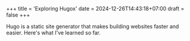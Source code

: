 +++
title = 'Exploring Hugox'
date = 2024-12-26T14:43:18+07:00
draft = false
+++

Hugo is a static site generator that makes building websites faster and easier. Here's what I've learned so far.
